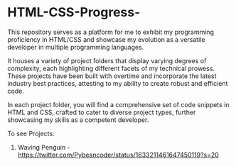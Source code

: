 # HTML-CSS-Progress-

This repository serves as a platform for me to exhibit my programming proficiency in HTML/CSS and showcase my evolution as a versatile developer in multiple programming languages.

It houses a variety of project folders that display varying degrees of complexity, each highlighting different facets of my technical prowess. These projects have been built with overtime and incorporate the latest industry best practices, attesting to my ability to create robust and efficient code.

In each project folder, you will find a comprehensive set of code snippets in HTML and CSS, crafted to cater to diverse project types, further showcasing my skills as a competent developer.

To see Projects:

1. Waving Penguin - https://twitter.com/Pybeancoder/status/1633211461647450119?s=20
